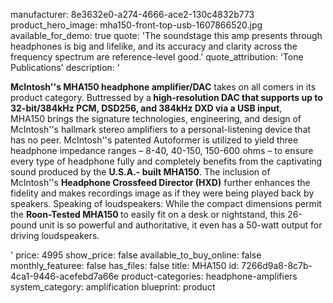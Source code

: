manufacturer: 8e3632e0-a274-4666-ace2-130c4832b773
product_hero_image: mha150-front-top-usb-1607866520.jpg
available_for_demo: true
quote: 'The soundstage this amp presents through headphones is big and lifelike, and its accuracy and clarity across the frequency spectrum are reference-level good.'
quote_attribution: 'Tone Publications'
description: '<p><strong>McIntosh''s MHA150 headphone amplifier/DAC</strong>&nbsp;takes on all comers in its product category. Buttressed by a<strong>&nbsp;high-resolution DAC that supports up to 32-bit/384kHz PCM, DSD256, and 384kHz DXD via a USB input</strong>, MHA150&nbsp;<strong></strong>brings the signature technologies, engineering, and design of McIntosh''s hallmark stereo amplifiers to a personal-listening device that has no peer. McIntosh''s patented Autoformer is utilized to yield three headphone impedance ranges – 8-40, 40-150, 150-600 ohms – to ensure every type of headphone fully and completely benefits from the captivating sound produced by the&nbsp;<strong>U.S.A.- built MHA150</strong>. The inclusion of McIntosh''s&nbsp;<strong>Headphone Crossfeed Director (HXD)</strong>&nbsp;further enhances the fidelity and makes recordings image as if they were being played back by speakers. Speaking of loudspeakers: While the compact dimensions permit the&nbsp;<strong>Roon-Tested MHA150&nbsp;</strong>to easily fit on a desk or nightstand, this 26-pound unit is so powerful and authoritative, it even has a 50-watt output for driving loudspeakers.&nbsp;&nbsp;</p>'
price: 4995
show_price: false
available_to_buy_online: false
monthly_featuree: false
has_files: false
title: MHA150
id: 7266d9a8-8c7b-4ca1-9446-acefebd7a66e
product-categories: headphone-amplifiers
system_category: amplification
blueprint: product
